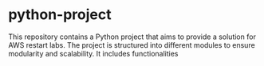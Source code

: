 # python-project
This repository contains a Python project that aims to provide a solution for AWS restart labs. The project is structured into different modules to ensure modularity and scalability. It includes functionalities 
